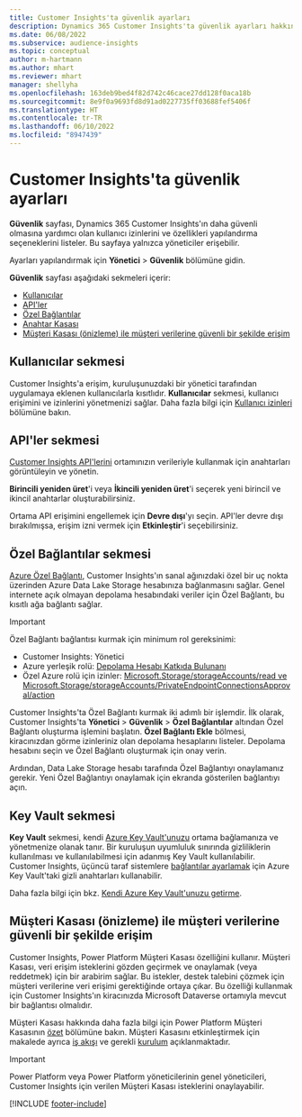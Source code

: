 ```yaml
---
title: Customer Insights'ta güvenlik ayarları
description: Dynamics 365 Customer Insights'ta güvenlik ayarları hakkında bilgi edinin.
ms.date: 06/08/2022
ms.subservice: audience-insights
ms.topic: conceptual
author: m-hartmann
ms.author: mhart
ms.reviewer: mhart
manager: shellyha
ms.openlocfilehash: 163deb9bed4f82d742c46cace27dd128f0aca18b
ms.sourcegitcommit: 8e9f0a9693fd8d91ad0227735ff03688fef5406f
ms.translationtype: HT
ms.contentlocale: tr-TR
ms.lasthandoff: 06/10/2022
ms.locfileid: "8947439"
---
```

# <a name="security-settings-in-customer-insights"></a>Customer Insights'ta güvenlik ayarları

**Güvenlik** sayfası, Dynamics 365 Customer Insights'ın daha güvenli olmasına yardımcı olan kullanıcı izinlerini ve özellikleri yapılandırma seçeneklerini listeler. Bu sayfaya yalnızca yöneticiler erişebilir.

Ayarları yapılandırmak için **Yönetici** > **Güvenlik** bölümüne gidin.

**Güvenlik** sayfası aşağıdaki sekmeleri içerir:

- [Kullanıcılar](#users-tab)
- [API'ler](#apis-tab)
- [Özel Bağlantılar](#private-links-tab)
- [Anahtar Kasası](#key-vault-tab)
- [Müşteri Kasası (önizleme) ile müşteri verilerine güvenli bir şekilde erişim](#securely-access-customer-data-with-customer-lockbox-preview)

## <a name="users-tab"></a>Kullanıcılar sekmesi

Customer Insights'a erişim, kuruluşunuzdaki bir yönetici tarafından uygulamaya eklenen kullanıcılarla kısıtlıdır. **Kullanıcılar** sekmesi, kullanıcı erişimini ve izinlerini yönetmenizi sağlar. Daha fazla bilgi için [Kullanıcı izinleri](permissions.md) bölümüne bakın.

## <a name="apis-tab"></a>API'ler sekmesi

[Customer Insights API'lerini](apis.md) ortamınızın verileriyle kullanmak için anahtarları görüntüleyin ve yönetin.

**Birincili yeniden üret**'i veya **İkincili yeniden üret**'i seçerek yeni birincil ve ikincil anahtarlar oluşturabilirsiniz. 

Ortama API erişimini engellemek için **Devre dışı**'yı seçin. API'ler devre dışı bırakılmışsa, erişim izni vermek için **Etkinleştir**'i seçebilirsiniz.

## <a name="private-links-tab"></a>Özel Bağlantılar sekmesi

[Azure Özel Bağlantı](/azure/private-link/private-link-overview), Customer Insights'ın sanal ağınızdaki özel bir uç nokta üzerinden Azure Data Lake Storage hesabınıza bağlanmasını sağlar. Genel internete açık olmayan depolama hesabındaki veriler için Özel Bağlantı, bu kısıtlı ağa bağlantı sağlar.

> [!IMPORTANT]
> Özel Bağlantı bağlantısı kurmak için minimum rol gereksinimi:
>
> - Customer Insights: Yönetici
> - Azure yerleşik rolü: [Depolama Hesabı Katkıda Bulunanı](/azure/role-based-access-control/built-in-roles#storage-account-contributor)
> - Özel Azure rolü için izinler: [Microsoft.Storage/storageAccounts/read ve Microsoft.Storage/storageAccounts/PrivateEndpointConnectionsApproval/action](/azure/role-based-access-control/resource-provider-operations#microsoftstorage)
>

Customer Insights'ta Özel Bağlantı kurmak iki adımlı bir işlemdir. İlk olarak, Customer Insights'ta **Yönetici** > **Güvenlik** > **Özel Bağlantılar** altından Özel Bağlantı oluşturma işlemini başlatın. **Özel Bağlantı Ekle** bölmesi, kiracınızdan görme izinleriniz olan depolama hesaplarını listeler. Depolama hesabını seçin ve Özel Bağlantı oluşturmak için onay verin.

Ardından, Data Lake Storage hesabı tarafında Özel Bağlantıyı onaylamanız gerekir. Yeni Özel Bağlantıyı onaylamak için ekranda gösterilen bağlantıyı açın.

## <a name="key-vault-tab"></a>Key Vault sekmesi

**Key Vault** sekmesi, kendi [Azure Key Vault'unuzu](/azure/key-vault/general/basic-concepts) ortama bağlamanıza ve yönetmenize olanak tanır.
Bir kuruluşun uyumluluk sınırında gizliliklerin kullanılması ve kullanılabilmesi için adanmış Key Vault kullanılabilir. Customer Insights, üçüncü taraf sistemlere [bağlantılar ayarlamak](connections.md) için Azure Key Vault'taki gizli anahtarları kullanabilir.

Daha fazla bilgi için bkz. [Kendi Azure Key Vault'unuzu getirme](use-azure-key-vault.md).

## <a name="securely-access-customer-data-with-customer-lockbox-preview"></a>Müşteri Kasası (önizleme) ile müşteri verilerine güvenli bir şekilde erişim

Customer Insights, Power Platform Müşteri Kasası özelliğini kullanır. Müşteri Kasası, veri erişim isteklerini gözden geçirmek ve onaylamak (veya reddetmek) için bir arabirim sağlar. Bu istekler, destek talebini çözmek için müşteri verilerine veri erişimi gerektiğinde ortaya çıkar. Bu özelliği kullanmak için Customer Insights'ın kiracınızda Microsoft Dataverse ortamıyla mevcut bir bağlantısı olmalıdır.

Müşteri Kasası hakkında daha fazla bilgi için Power Platform Müşteri Kasasının [özet](/power-platform/admin/about-lockbox#summary) bölümüne bakın. Müşteri Kasasını etkinleştirmek için makalede ayrıca [iş akışı](/power-platform/admin/about-lockbox#workflow) ve gerekli [kurulum](/power-platform/admin/about-lockbox#enable-the-lockbox-policy) açıklanmaktadır.

> [!IMPORTANT]
> Power Platform veya Power Platform yöneticilerinin genel yöneticileri, Customer Insights için verilen Müşteri Kasası isteklerini onaylayabilir.

[!INCLUDE [footer-include](includes/footer-banner.md)]
